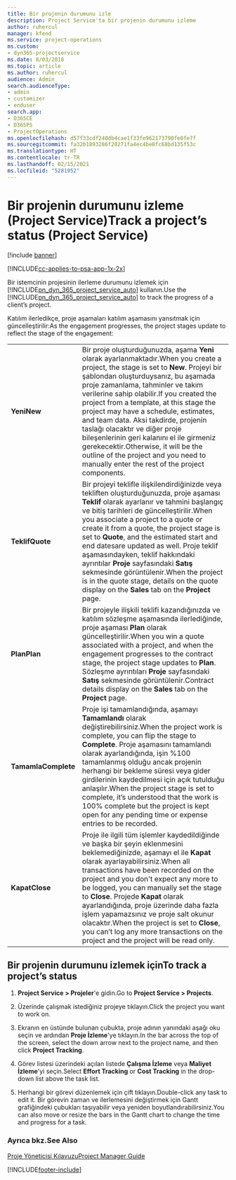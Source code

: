 ```yaml
---
title: Bir projenin durumunu izle
description: Project Service'ta bir projenin durumunu izleme
author: ruhercul
manager: kfend
ms.service: project-operations
ms.custom:
- dyn365-projectservice
ms.date: 8/03/2018
ms.topic: article
ms.author: ruhercul
audience: Admin
search.audienceType:
- admin
- customizer
- enduser
search.app:
- D365CE
- D365PS
- ProjectOperations
ms.openlocfilehash: d57f33cdf240db4cae1f33fe962173790fe0fe7f
ms.sourcegitcommit: fa32b1893286f20271fa4ec4be8fc68bd135f53c
ms.translationtype: HT
ms.contentlocale: tr-TR
ms.lasthandoff: 02/15/2021
ms.locfileid: "5281952"
---
```

# <a name="track-a-projects-status-project-service"></a><span data-ttu-id="e5727-103">Bir projenin durumunu izleme (Project Service)</span><span class="sxs-lookup"><span data-stu-id="e5727-103">Track a project’s status (Project Service)</span></span>

[!include [banner](../includes/psa-now-project-operations.md)]

[!INCLUDE[cc-applies-to-psa-app-1x-2x](../includes/cc-applies-to-psa-app-1x-2x.md)]

<span data-ttu-id="e5727-104">Bir istemcinin projesinin ilerleme durumunu izlemek için [!INCLUDE[pn_dyn_365_project_service_auto](../includes/pn-dyn-365-project-service-auto.md)] kullanın.</span><span class="sxs-lookup"><span data-stu-id="e5727-104">Use the [!INCLUDE[pn_dyn_365_project_service_auto](../includes/pn-dyn-365-project-service-auto.md)] to track the progress of a client’s project.</span></span>  

<span data-ttu-id="e5727-105">Katılım ilerledikçe, proje aşamaları katılım aşamasını yansıtmak için güncelleştirilir:</span><span class="sxs-lookup"><span data-stu-id="e5727-105">As the engagement progresses, the project stages update to reflect the stage of the engagement:</span></span>  


|              |                                                                                                                                                                                                                                                                                                  |
|--------------|--------------------------------------------------------------------------------------------------------------------------------------------------------------------------------------------------------------------------------------------------------------------------------------------------|
|   <span data-ttu-id="e5727-106">**Yeni**</span><span class="sxs-lookup"><span data-stu-id="e5727-106">**New**</span></span>    | <span data-ttu-id="e5727-107">Bir proje oluşturduğunuzda, aşama **Yeni** olarak ayarlanmaktadır.</span><span class="sxs-lookup"><span data-stu-id="e5727-107">When you create a project, the stage is set to **New**.</span></span> <span data-ttu-id="e5727-108">Projeyi bir şablondan oluşturduysanız, bu aşamada proje zamanlama, tahminler ve takım verilerine sahip olabilir.</span><span class="sxs-lookup"><span data-stu-id="e5727-108">If you created the project from a template, at this stage the project may have a schedule, estimates, and team data.</span></span> <span data-ttu-id="e5727-109">Aksi takdirde, projenin taslağı olacaktır ve diğer proje bileşenlerinin geri kalanını el ile girmeniz gerekecektir.</span><span class="sxs-lookup"><span data-stu-id="e5727-109">Otherwise, it will be the outline of the project and you need to manually enter the rest of the project components.</span></span> |
|  <span data-ttu-id="e5727-110">**Teklif**</span><span class="sxs-lookup"><span data-stu-id="e5727-110">**Quote**</span></span>   |      <span data-ttu-id="e5727-111">Bir projeyi teklifle ilişkilendirdiğinizde veya tekliften oluşturduğunuzda, proje aşaması **Teklif** olarak ayarlanır ve tahmini başlangıç ve bitiş tarihleri de güncelleştirilir.</span><span class="sxs-lookup"><span data-stu-id="e5727-111">When you associate a project to a quote or create it from a quote, the project stage is set to **Quote**, and the estimated start and end datesare updated as well.</span></span> <span data-ttu-id="e5727-112">Proje teklif aşamasındayken, teklif hakkındaki ayrıntılar **Proje** sayfasındaki **Satış** sekmesinde görüntülenir.</span><span class="sxs-lookup"><span data-stu-id="e5727-112">When the project is in the quote stage, details on the quote display on the **Sales** tab on the **Project** page.</span></span>      |
|   <span data-ttu-id="e5727-113">**Plan**</span><span class="sxs-lookup"><span data-stu-id="e5727-113">**Plan**</span></span>   |                                     <span data-ttu-id="e5727-114">Bir projeyle ilişkili teklifi kazandığınızda ve katılım sözleşme aşamasında ilerlediğinde, proje aşaması **Plan** olarak güncelleştirilir.</span><span class="sxs-lookup"><span data-stu-id="e5727-114">When you win a quote associated with a project, and when the engagement progresses to the contract stage, the project stage updates to **Plan**.</span></span> <span data-ttu-id="e5727-115">Sözleşme ayrıntıları **Proje** sayfasındaki **Satış** sekmesinde görüntülenir.</span><span class="sxs-lookup"><span data-stu-id="e5727-115">Contract details display on the **Sales** tab on the **Project** page.</span></span>                                      |
| <span data-ttu-id="e5727-116">**Tamamla**</span><span class="sxs-lookup"><span data-stu-id="e5727-116">**Complete**</span></span> |                    <span data-ttu-id="e5727-117">Proje işi tamamlandığında, aşamayı **Tamamlandı** olarak değiştirebilirsiniz.</span><span class="sxs-lookup"><span data-stu-id="e5727-117">When the project work is complete, you can flip the stage to **Complete**.</span></span> <span data-ttu-id="e5727-118">Proje aşamasını tamamlandı olarak ayarlandığında, işin %100 tamamlanmış olduğu ancak projenin herhangi bir bekleme süresi veya gider girdilerinin kaydedilmesi için açık tutulduğu anlaşılır.</span><span class="sxs-lookup"><span data-stu-id="e5727-118">When the project stage is set to complete, it’s understood that the work is 100% complete but the project is kept open for any pending time or expense entries to be recorded.</span></span>                     |
|  <span data-ttu-id="e5727-119">**Kapat**</span><span class="sxs-lookup"><span data-stu-id="e5727-119">**Close**</span></span>   |           <span data-ttu-id="e5727-120">Proje ile ilgili tüm işlemler kaydedildiğinde ve başka bir şeyin eklenmesini beklemediğinizde, aşamayı el ile **Kapat** olarak ayarlayabilirsiniz.</span><span class="sxs-lookup"><span data-stu-id="e5727-120">When all transactions have been recorded on the project and you don't expect any more to be logged, you can manually set the stage to **Close**.</span></span> <span data-ttu-id="e5727-121">Projede **Kapat** olarak ayarlandığında, proje üzerinde daha fazla işlem yapamazsınız ve proje salt okunur olacaktır.</span><span class="sxs-lookup"><span data-stu-id="e5727-121">When the project is set to **Close**, you can’t log any more transactions on the project and the project will be read only.</span></span>           |

## <a name="to-track-a-projects-status"></a><span data-ttu-id="e5727-122">Bir projenin durumunu izlemek için</span><span class="sxs-lookup"><span data-stu-id="e5727-122">To track a project’s status</span></span>  

1.  <span data-ttu-id="e5727-123">**Project Service > Projeler**'e gidin.</span><span class="sxs-lookup"><span data-stu-id="e5727-123">Go to **Project Service > Projects**.</span></span>  

2.  <span data-ttu-id="e5727-124">Üzerinde çalışmak istediğiniz projeye tıklayın.</span><span class="sxs-lookup"><span data-stu-id="e5727-124">Click the project you want to work on.</span></span>  

3.  <span data-ttu-id="e5727-125">Ekranın en üstünde bulunan çubukta, proje adının yanındaki aşağı oku seçin ve ardından **Proje İzleme**'ye tıklayın.</span><span class="sxs-lookup"><span data-stu-id="e5727-125">In the bar across the top of the screen, select the down arrow next to the project name, and then click **Project Tracking**.</span></span>  

4.  <span data-ttu-id="e5727-126">Görev listesi üzerindeki açılan listede **Çalışma İzleme** veya **Maliyet İzleme**'yi seçin.</span><span class="sxs-lookup"><span data-stu-id="e5727-126">Select **Effort Tracking** or **Cost Tracking** in the drop-down list above the task list.</span></span>  

5.  <span data-ttu-id="e5727-127">Herhangi bir görevi düzenlemek için çift tıklayın.</span><span class="sxs-lookup"><span data-stu-id="e5727-127">Double-click any task to edit it.</span></span> <span data-ttu-id="e5727-128">Bir görevin zaman ve ilerlemesini değiştirmek için Gantt grafiğindeki çubukları taşıyabilir veya yeniden boyutlandırabilirsiniz.</span><span class="sxs-lookup"><span data-stu-id="e5727-128">You can also move or resize the bars in the Gantt chart to change the time and progress for a task.</span></span>  

### <a name="see-also"></a><span data-ttu-id="e5727-129">Ayrıca bkz.</span><span class="sxs-lookup"><span data-stu-id="e5727-129">See Also</span></span>  
 [<span data-ttu-id="e5727-130">Proje Yöneticisi Kılavuzu</span><span class="sxs-lookup"><span data-stu-id="e5727-130">Project Manager Guide</span></span>](../psa/project-manager-guide.md)


[!INCLUDE[footer-include](../includes/footer-banner.md)]